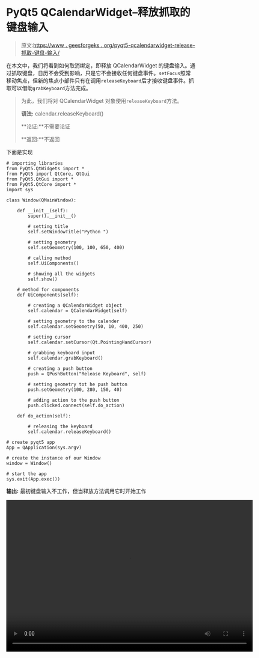 # PyQt5 QCalendarWidget–释放抓取的键盘输入

> 原文:[https://www . geesforgeks . org/pyqt5-qcalendarwidget-release-抓取-键盘-输入/](https://www.geeksforgeeks.org/pyqt5-qcalendarwidget-releasing-grabbed-keyboard-input/)

在本文中，我们将看到如何取消绑定，即释放 QCalendarWidget 的键盘输入。通过抓取键盘，日历不会受到影响，只是它不会接收任何键盘事件。`setFocus`照常移动焦点，但新的焦点小部件只有在调用`releaseKeyboard`后才接收键盘事件。抓取可以借助`grabKeyboard`方法完成。

> 为此，我们将对 QCalendarWidget 对象使用`releaseKeyboard`方法。
> 
> **语法:** calendar.releaseKeyboard()
> 
> **论证:**不需要论证
> 
> **返回:**不返回

下面是实现

```
# importing libraries
from PyQt5.QtWidgets import * 
from PyQt5 import QtCore, QtGui
from PyQt5.QtGui import * 
from PyQt5.QtCore import * 
import sys

class Window(QMainWindow):

    def __init__(self):
        super().__init__()

        # setting title
        self.setWindowTitle("Python ")

        # setting geometry
        self.setGeometry(100, 100, 650, 400)

        # calling method
        self.UiComponents()

        # showing all the widgets
        self.show()

    # method for components
    def UiComponents(self):

        # creating a QCalendarWidget object
        self.calendar = QCalendarWidget(self)

        # setting geometry to the calender
        self.calendar.setGeometry(50, 10, 400, 250)

        # setting cursor
        self.calendar.setCursor(Qt.PointingHandCursor)

        # grabbing keyboard input
        self.calendar.grabKeyboard()

        # creating a push button
        push = QPushButton("Release Keyboard", self)

        # setting geometry tot he push button
        push.setGeometry(100, 280, 150, 40)

        # adding action to the push button
        push.clicked.connect(self.do_action)

    def do_action(self):

        # releasing the keyboard
        self.calendar.releaseKeyboard()

# create pyqt5 app
App = QApplication(sys.argv)

# create the instance of our Window
window = Window()

# start the app
sys.exit(App.exec())
```

**输出:**
最初键盘输入不工作，但当释放方法调用它时开始工作

<video class="wp-video-shortcode" id="video-426224-1" width="656" height="404" preload="metadata" controls=""><source type="video/mp4" src="https://media.geeksforgeeks.org/wp-content/uploads/20200608040900/Python-2020-06-08-04-08-32.mp4?_=1">[https://media.geeksforgeeks.org/wp-content/uploads/20200608040900/Python-2020-06-08-04-08-32.mp4](https://media.geeksforgeeks.org/wp-content/uploads/20200608040900/Python-2020-06-08-04-08-32.mp4)</video>